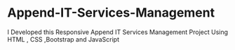 # Append-IT-Services-Management
I Developed this  Responsive Append IT Services Management Project Using HTML , CSS ,Bootstrap and JavaScript

